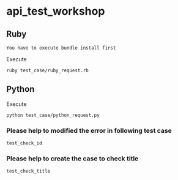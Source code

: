 # api_test_workshop

## Ruby
`You have to execute bundle install first`

Execute
```
ruby test_case/ruby_request.rb
```

## Python

Execute
```
python test_case/python_request.py
```


### Please help to modified the error in following test case
`test_check_id`

### Please help to create the case to check title
`test_check_title`
